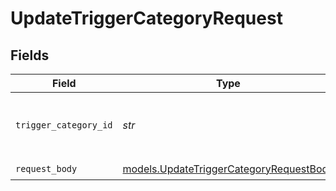 # UpdateTriggerCategoryRequest


## Fields

| Field                                                                                    | Type                                                                                     | Required                                                                                 | Description                                                                              | Example                                                                                  |
| ---------------------------------------------------------------------------------------- | ---------------------------------------------------------------------------------------- | ---------------------------------------------------------------------------------------- | ---------------------------------------------------------------------------------------- | ---------------------------------------------------------------------------------------- |
| `trigger_category_id`                                                                    | *str*                                                                                    | :heavy_check_mark:                                                                       | The id of the ticket trigger category to update                                          | 10001                                                                                    |
| `request_body`                                                                           | [models.UpdateTriggerCategoryRequestBody](../models/updatetriggercategoryrequestbody.md) | :heavy_check_mark:                                                                       | N/A                                                                                      |                                                                                          |